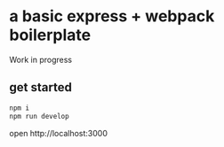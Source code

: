 # a basic express + webpack boilerplate

Work in progress


## get started

```sh
npm i
npm run develop
```

open http://localhost:3000